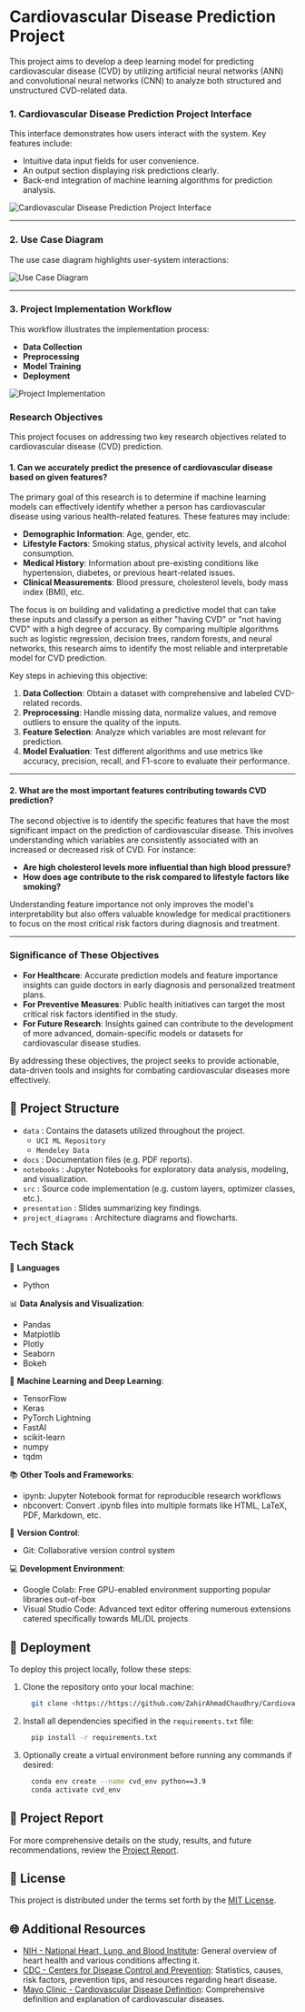  # Cardiovascular Disease Prediction Project

This project aims to develop a deep learning model for predicting cardiovascular disease (CVD) by utilizing artificial neural networks (ANN) and convolutional neural networks (CNN) to analyze both structured and unstructured CVD-related data.

### 1. Cardiovascular Disease Prediction Project Interface
This interface demonstrates how users interact with the system. Key features include:
- Intuitive data input fields for user convenience.
- An output section displaying risk predictions clearly.
- Back-end integration of machine learning algorithms for prediction analysis.

![Cardiovascular Disease Prediction Project Interface](figures/interface.png)

---

### 2. Use Case Diagram
The use case diagram highlights user-system interactions:

![Use Case Diagram](figures/Use_Case_Diagram.png)

---

### 3. Project Implementation Workflow
This workflow illustrates the implementation process:
- **Data Collection**
- **Preprocessing**
- **Model Training**
- **Deployment**

![Project Implementation](figures/implementation.png)


### Research Objectives

This project focuses on addressing two key research objectives related to cardiovascular disease (CVD) prediction.

#### **1. Can we accurately predict the presence of cardiovascular disease based on given features?**

The primary goal of this research is to determine if machine learning models can effectively identify whether a person has cardiovascular disease using various health-related features. These features may include:

- **Demographic Information**: Age, gender, etc.
- **Lifestyle Factors**: Smoking status, physical activity levels, and alcohol consumption.
- **Medical History**: Information about pre-existing conditions like hypertension, diabetes, or previous heart-related issues.
- **Clinical Measurements**: Blood pressure, cholesterol levels, body mass index (BMI), etc.

The focus is on building and validating a predictive model that can take these inputs and classify a person as either "having CVD" or "not having CVD" with a high degree of accuracy. By comparing multiple algorithms such as logistic regression, decision trees, random forests, and neural networks, this research aims to identify the most reliable and interpretable model for CVD prediction.

Key steps in achieving this objective:
1. **Data Collection**: Obtain a dataset with comprehensive and labeled CVD-related records.
2. **Preprocessing**: Handle missing data, normalize values, and remove outliers to ensure the quality of the inputs.
3. **Feature Selection**: Analyze which variables are most relevant for prediction.
4. **Model Evaluation**: Test different algorithms and use metrics like accuracy, precision, recall, and F1-score to evaluate their performance.

---

#### **2. What are the most important features contributing towards CVD prediction?**

The second objective is to identify the specific features that have the most significant impact on the prediction of cardiovascular disease. This involves understanding which variables are consistently associated with an increased or decreased risk of CVD. For instance:

- **Are high cholesterol levels more influential than high blood pressure?**
- **How does age contribute to the risk compared to lifestyle factors like smoking?**

Understanding feature importance not only improves the model's interpretability but also offers valuable knowledge for medical practitioners to focus on the most critical risk factors during diagnosis and treatment.

---

### Significance of These Objectives
- **For Healthcare**: Accurate prediction models and feature importance insights can guide doctors in early diagnosis and personalized treatment plans.
- **For Preventive Measures**: Public health initiatives can target the most critical risk factors identified in the study.
- **For Future Research**: Insights gained can contribute to the development of more advanced, domain-specific models or datasets for cardiovascular disease studies. 

By addressing these objectives, the project seeks to provide actionable, data-driven tools and insights for combating cardiovascular diseases more effectively.

## 📁 Project Structure

- `data` : Contains the datasets utilized throughout the project.
	+ `UCI ML Repository`
	+ `Mendeley Data`
- `docs` : Documentation files (e.g. PDF reports).
- `notebooks` : Jupyter Notebooks for exploratory data analysis, modeling, and visualization.
- `src` : Source code implementation (e.g. custom layers, optimizer classes, etc.).
- `presentation` : Slides summarizing key findings.
- `project_diagrams` : Architecture diagrams and flowcharts.



## Tech Stack

🚀 **Languages**
- Python

📊 **Data Analysis and Visualization**:
- Pandas
- Matplotlib
- Plotly
- Seaborn
- Bokeh

🤖 **Machine Learning and Deep Learning**:
- TensorFlow
- Keras
- PyTorch Lightning
- FastAI
- scikit-learn
- numpy
- tqdm

📚 **Other Tools and Frameworks**:
- ipynb: Jupyter Notebook format for reproducible research workflows
- nbconvert: Convert .ipynb files into multiple formats like HTML, LaTeX, PDF, Markdown, etc.

🔧 **Version Control**:
- Git: Collaborative version control system

💻 **Development Environment**:
- Google Colab: Free GPU-enabled environment supporting popular libraries out-of-box
- Visual Studio Code: Advanced text editor offering numerous extensions catered specifically towards ML/DL projects

## 🔧 Deployment

To deploy this project locally, follow these steps:

1. Clone the repository onto your local machine:
    ```bash
      git clone <https://https://github.com/ZahirAhmadChaudhry/Cardiovascular-disease-prediction-using-deep-leaerning>
    ```
2. Install all dependencies specified in the `requirements.txt` file:
    ```bash
      pip install -r requirements.txt
    ```
3. Optionally create a virtual environment before running any commands if desired:
   ```bash
     conda env create --name cvd_env python==3.9
     conda activate cvd_env
   ```

## 📰 Project Report

For more comprehensive details on the study, results, and future recommendations, review the [Project Report](https://https://github.com/ZahirAhmadChaudhry/Cardiovascular-disease-prediction-using-deep-leaerning/Report/Ahmad-Zahir-FinalYearProjectDocument.pdf).

## 📄 License

This project is distributed under the terms set forth by the [MIT License](https://https://github.com/ZahirAhmadChaudhry/Cardiovascular-disease-prediction-using-deep-leaerning/blob/main/LICENSE).

## 🌐 Additional Resources

- [NIH - National Heart, Lung, and Blood Institute](<https://www.nhlbi.nih.gov/>): General overview of heart health and various conditions affecting it.
- [CDC - Centers for Disease Control and Prevention](<https://www.cdc.gov/heartdisease/index.htm>): Statistics, causes, risk factors, prevention tips, and resources regarding heart disease.
- [Mayo Clinic - Cardiovascular Disease Definition](<https://www.mayoclinic.org/diseases-conditions/heart-disease/symptoms-causes/syc-20353118>): Comprehensive definition and explanation of cardiovascular diseases.